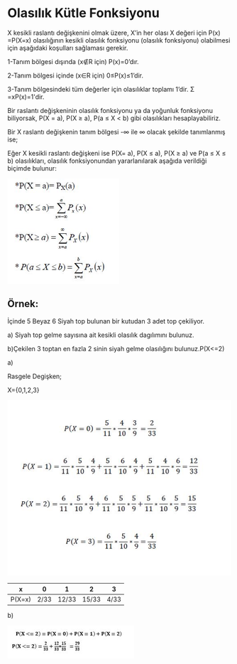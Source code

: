 # Olasılık Kütle Fonksiyonu

X kesikli raslantı değişkenini olmak üzere, X’in her olası X değeri için P(x) =P(X=x) olasılığının kesikli olasılık fonksiyonu (olasılık fonksiyonu) olabilmesi için aşağıdaki koşulları sağlaması gerekir.

1-Tanım bölgesi dışında (x∉R için) P(x)=0’dır.

2-Tanım bölgesi içinde (x∈R için) 0≤P(x)≤1’dir.

3-Tanım bölgesindeki tüm değerler için olasılıklar toplamı 1’dir. Σ =xP(x)=1'dir.

Bir raslantı değişkeninin olasılık fonksiyonu ya da yoğunluk fonksiyonu biliyorsak, P(X = a), P(X ≥ a), P(a ≤ X < b) gibi olasılıkları hesaplayabiliriz.

Bir X raslantı değişkenin tanım bölgesi -∞ ile ∞ olacak şekilde tanımlanmış ise;

Eğer X kesikli raslantı değişkeni ise P(X= a), P(X ≤ a), P(X ≥ a) ve P(a ≤ X ≤ b) olasılıkları, olasılık fonksiyonundan
yararlanılarak aşağıda verildiği biçimde bulunur:


![Alex](https://github.com/fehimeyigit/PMF/blob/master/Ekran%20Al%C4%B1nt%C4%B1s%C4%B1.JPG)

## Örnek: 

İçinde 5 Beyaz 6 Siyah top bulunan bir kutudan 3 adet top çekiliyor.

a) Siyah top gelme sayısına ait kesikli olasılık dagılımını bulunuz.

b)Çekilen 3 toptan en fazla 2 sinin siyah gelme olasılığını bulunuz.P(X<=2)


a) 

Rasgele Degişken;

X={0,1,2,3}


![sonuc](https://github.com/fehimeyigit/PMF/blob/master/1.JPG)

| x | 0 | 1 | 2 | 3 |
|--|--|--|--|--|
| P(X=x) |2/33  |12/33 |15/33  | 4/33 |

b)

![sonuc1](https://github.com/fehimeyigit/PMF/blob/master/2.JPG)
